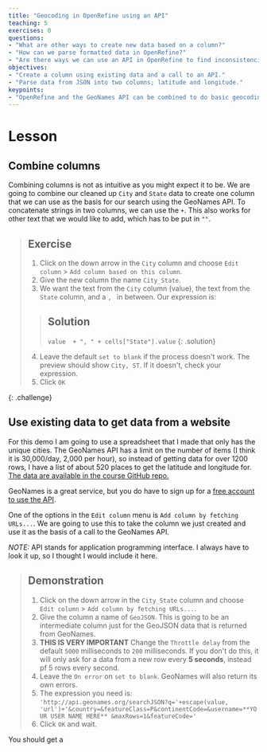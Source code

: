 ```yaml
---
title: "Geocoding in OpenRefine using an API"
teaching: 5
exercises: 0
questions:
- "What are other ways to create new data based on a column?"
- "How can we parse formatted data in OpenRefine?"
- "Are there ways we can use an API in OpenRefine to find inconsistencies?"
objectives:
- "Create a column using existing data and a call to an API."
- "Parse data from JSON into two columns; latitude and longitude."
keypoints:
- "OpenRefine and the GeoNames API can be combined to do basic geocoding."
---
```

# Lesson

## Combine columns

Combining columns is not as intuitive as you might expect it to be. We  are going to combine our cleaned up `City` and `State` data to create one column that we can use as the basis for our search using the GeoNames API. To concatenate strings in two columns, we can use the `+`. This also works for other text that we would like to add, which has to be put in `""`. 

>## Exercise
>
> 1. Click on the down arrow in the `City` column and choose `Edit column` > `Add column based on this column`.
> 2. Give the new column the name `City_State`.
> 3. We want the text from the `City` column (value), the text from the `State` column, and a `, ` in between. Our expression is:
> >## Solution
> > ``value  + ", " + cells["State"].value``
> >{: .solution}
> 4. Leave the default `set to blank` if the process doesn't work. The preview should show `City, ST`. If it doesn't, check your expression.
> 5. Click `OK` 
>
{: .challenge}

## Use existing data to get data from a website

For this demo I am going to use a spreadsheet that I made that only has the unique cities. The GeoNames API has a limit on the number of items (I think it is 30,000/day, 2,000 per hour), so instead of getting data for over 1200 rows, I have a list of about 520 places to get the latitude and longitude for. [The data are available in the course GitHub repo.](https://raw.githubusercontent.com/kristindawn/DC_OpenRefineTufts/gh-pages/files/Locs_to_GeoCode.csv) 

GeoNames is a great service, but you do have to sign up for a [free account to use the API](http://www.geonames.org/export/). 

One of the options in the `Edit column` menu is `Add column by fetching URLs...`. We are going to use this to take the column we just created and use it as the basis of a call to the GeoNames API. 

*NOTE:* API stands for application programming interface. I always have to look it up, so I thought I would include it here.

>## Demonstration
> 1. Click on the down arrow in the `City_State` column and choose `Edit column` > `Add column by fetching URLs...`.
> 2. Give the column a name of `GeoJSON`. This is going to be an intermediate column just for the GeoJSON data that is returned from GeoNames.
> 3. **THIS IS VERY IMPORTANT** Change the `Throttle delay` from the default `5000` milliseconds to `200` milliseconds. If you don't do this, it will only ask for a data from a new row every **5 seconds**, instead pf 5 rows every second.
> 4. Leave the `On error` on `set to blank`. GeoNames will also return its own errors.
> 5. The expression you need is: 
> ``'http://api.geonames.org/searchJSON?q='+escape(value, 'url')+'&country=&featureClass=P&continentCode=&username=**YOUR USER NAME HERE** &maxRows=1&featureCode='``
> 6. Click `OK` and wait. 

You should get a 


